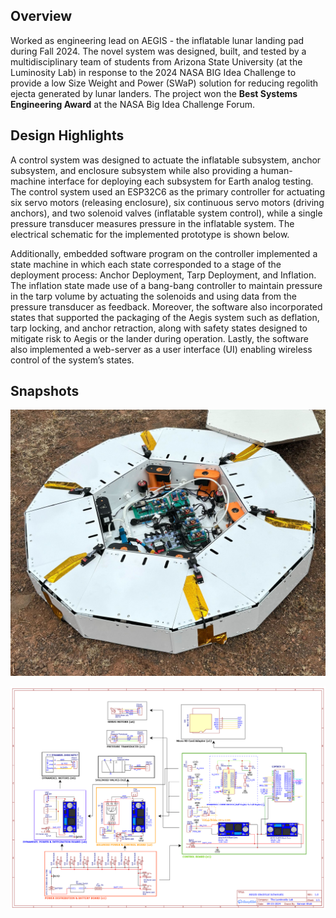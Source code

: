 ## Overview

Worked as engineering lead on AEGIS - the inflatable lunar landing pad during Fall 2024. The novel system was designed, built, and tested by a multidisciplinary team of students from Arizona State University (at the Luminosity Lab) in response to the 2024 NASA BIG Idea Challenge to provide a low Size Weight and Power (SWaP) solution for reducing regolith ejecta generated by lunar landers. The project won the **Best Systems Engineering Award** at the NASA Big Idea Challenge Forum. 

## Design Highlights

A control system was designed to actuate the inflatable subsystem, anchor subsystem, and
enclosure subsystem while also providing a human-machine interface for deploying each
subsystem for Earth analog testing. The control system used an ESP32C6 as the primary
controller for actuating six servo motors (releasing enclosure), six continuous servo motors
(driving anchors), and two solenoid valves (inflatable system control), while a single pressure
transducer measures pressure in the inflatable system. The electrical schematic for the
implemented prototype is shown below. 

Additionally, embedded software program on the controller implemented a state machine in which each
state corresponded to a stage of the deployment process: Anchor Deployment, Tarp Deployment,
and Inflation. The inflation state made use of a bang-bang controller to maintain pressure in the
tarp volume by actuating the solenoids and using data from the pressure transducer as
feedback. Moreover, the software also incorporated states that supported the packaging of the
Aegis system such as deflation, tarp locking, and anchor retraction, along with safety states
designed to mitigate risk to Aegis or the lander during operation. Lastly, the software also
implemented a web-server as a user interface (UI) enabling wireless control of the system’s
states.

## Snapshots

![Product Snapshot](Showcase.jpg)

![Electrical Schematic](Electronics_Schematic_AEGIS-Luminosity.png)
